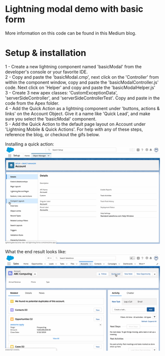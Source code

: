 # Lightning modal demo with basic form
More information on this code can be found in this Medium blog.

# Setup & installation
1 - Create a new lightning component named 'basicModal' from the developer's console or your favorite IDE.<br>
2 - Copy and paste the 'basicModal.cmp', next click on the 'Controller' from within the component window, copy and paste the 'basicModalController.js' code. Next click on 'Helper' and copy and paste the 'basicModalHelper.js'<br>
3 - Create 3 new apex classes: 'CustomExceptionData', 'serverSideController',
and 'serverSideControllerTest'. Copy and paste in the code from the Apex folder.<br>
4 - Add the Quick Action as a lightning component under 'buttons, actions & links' on the Account Object. Give it a name like 'Quick Lead', and make sure you select the 'basicModal' component.<br>
5 - Add the Quick Action to the default page layout on Account under 'Lightning Mobile & Quick Actions'.
For help with any of these steps, reference the blog, or checkout the gifs below.<br>

Installing a quick action:<br>
![alt text](https://raw.githubusercontent.com/cheneyshreve/lightning_forms_demo/lightningComponents/images/wireTheQuickAction.gif)
<br>

What the end result looks like:<br>
![alt text](https://raw.githubusercontent.com/cheneyshreve/lightning_forms_demo/lightningComponents/images/quickActionDemo.gif)
<br>
